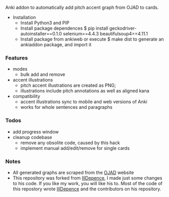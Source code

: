 Anki addon to automatically add pitch accent graph from OJAD to cards.

* Installation
    * Install Python3 and PIP
    * Install package dependences 
        $ pip install geckodriver-autoinstaller==0.1.0 selenium==4.4.3 beautifulsoup4==4.11.1
    * Install package from ankiweb or execute $ make dist
        to generate an ankiaddon package, and import it

### Features
* modes
    * bulk add and remove
* accent illustrations
    * pitch accent illustrations are created as PNG; 
    * illustrations include pitch annotations as well as aligned kana
* compatibility
    * accent illustrations sync to mobile and web versions of Anki
    * works for whole sentences and paragraphs

### Todos
* add progress window
* cleanup codebase
   * remove any obsolite code, caused by this hack
   * implement manual add/edit/remove for single cards

### Notes
* All generated graphs are scraped from the [OJAD](https://www.gavo.t.u-tokyo.ac.jp) website
* This repository was forked from [IllDepence](https://github.com/IllDepence/anki_add_pitch_plugin), I made just some changes to his code. If you like my work, you will like his to. Most of the code of this repostory wrote [IllDepence](https://github.com/IllDepence/anki_add_pitch_plugin) and the contributors on his repository.
